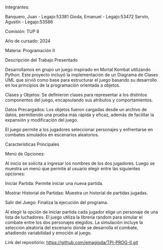 Integrantes:

Banquero, Juan  - Legajo:53381
Gioda, Emanuel  - Legajo:53472
Servin, Agustín - Legajo:53586

Comisión: TUP 8

Año de cursado: 2024

Materia: Programación II

Descripción del Trabajo Presentado

Desarrollamos en grupo un juego inspirado en Mortal Kombat utilizando Python. Este proyecto incluyó la implementación de un Diagrama de Clases UML que sirvió como base para estructurar el juego basando su desarrollo en los principios de la programación orientada a objetos.

Clases y Objetos: Se definieron clases para representar a los distintos componentes del juego, encapsulando sus atributos y comportamientos.

Datos Precargados: Los objetos fueron cargadas desde un archivo de datos, permitiendo una prueba más rápida y eficaz, además de facilitar la expansión y modificación del juego.

El juego permite a los jugadores seleccionar personajes y enfrentarse en combates simulados en escenarios aleatorios.

Características Principales

Menú de Opciones:

Al inicio se solicita a ingresar los nombres de los dos jugadores. Luego se muestra un menú que permite al usuario elegir entre las siguientes opciones:

Iniciar Partida: Permite iniciar una nueva partida.

Mostrar Historial de Partidas: Muestra un historial de partidas jugadas.

Salir del Juego: Finaliza la ejecución del programa.


Al elegir la opción de iniciar partida cada jugador elige un personaje de una lista de luchadores. El juego utiliza la librería random para simular el combate entre los dos personajes elegidos. La simulación incluye la selección aleatoria del escenario donde se desarrolla el combate, añadiendo variabilidad y emoción al juego.



Link del repositorio: https://github.com/emagioda/TPI-PROG-II.git